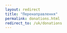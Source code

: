 ```yaml
---
layout: redirect
title: "Перенаправлення"
permalink: donations.html
redirect_to: /uk/donations
---
```


